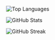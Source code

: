 
<!--
**Kandy2705/Kandy2705** is a ✨ _special_ ✨ repository because its `README.md` (this file) appears on your GitHub profile.

Here are some ideas to get you started:

- 🔭 I’m currently working on ...
- 🌱 I’m currently learning ...
- 👯 I’m looking to collaborate on ...
- 🤔 I’m looking for help with ...
- 💬 Ask me about ...
- 📫 How to reach me: ...
- 😄 Pronouns: ...
- ⚡ Fun fact: ...
-->
![Top Languages](https://github-readme-stats.vercel.app/api/top-langs/?username=Kandy2705&layout=compact&theme=radical)

![GitHub Stats](https://github-readme-stats.vercel.app/api?username=Kandy2705&show_icons=true&theme=radical)

![GitHub Streak](https://github-readme-streak-stats.herokuapp.com/?user=Kandy2705&theme=radical)

